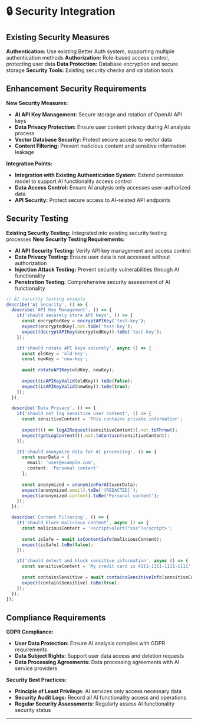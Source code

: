 # 🔒 Security Integration

## Existing Security Measures

**Authentication:** Use existing Better Auth system, supporting multiple authentication methods
**Authorization:** Role-based access control, protecting user data
**Data Protection:** Database encryption and secure storage
**Security Tools:** Existing security checks and validation tools

## Enhancement Security Requirements

**New Security Measures:**
- **AI API Key Management:** Secure storage and rotation of OpenAI API keys
- **Data Privacy Protection:** Ensure user content privacy during AI analysis process
- **Vector Database Security:** Protect secure access to vector data
- **Content Filtering:** Prevent malicious content and sensitive information leakage

**Integration Points:**
- **Integration with Existing Authentication System:** Extend permission model to support AI functionality access control
- **Data Access Control:** Ensure AI analysis only accesses user-authorized data
- **API Security:** Protect secure access to AI-related API endpoints

## Security Testing

**Existing Security Testing:** Integrated into existing security testing processes
**New Security Testing Requirements:**
- **AI API Security Testing:** Verify API key management and access control
- **Data Privacy Testing:** Ensure user data is not accessed without authorization
- **Injection Attack Testing:** Prevent security vulnerabilities through AI functionality
- **Penetration Testing:** Comprehensive security assessment of AI functionality

```typescript
// AI security testing example
describe('AI Security', () => {
  describe('API Key Management', () => {
    it('should securely store API keys', () => {
      const encryptedKey = encryptAPIKey('test-key');
      expect(encryptedKey).not.toBe('test-key');
      expect(decryptAPIKey(encryptedKey)).toBe('test-key');
    });

    it('should rotate API keys securely', async () => {
      const oldKey = 'old-key';
      const newKey = 'new-key';
      
      await rotateAPIKey(oldKey, newKey);
      
      expect(isAPIKeyValid(oldKey)).toBe(false);
      expect(isAPIKeyValid(newKey)).toBe(true);
    });
  });

  describe('Data Privacy', () => {
    it('should not log sensitive user content', () => {
      const sensitiveContent = 'This contains private information';
      
      expect(() => logAIRequest(sensitiveContent)).not.toThrow();
      expect(getLogContent()).not.toContain(sensitiveContent);
    });

    it('should anonymize data for AI processing', () => {
      const userData = {
        email: 'user@example.com',
        content: 'Personal content'
      };
      
      const anonymized = anonymizeForAI(userData);
      expect(anonymized.email).toBe('[REDACTED]');
      expect(anonymized.content).toBe('Personal content');
    });
  });

  describe('Content Filtering', () => {
    it('should block malicious content', async () => {
      const maliciousContent = '<script>alert("xss")</script>';
      
      const isSafe = await isContentSafe(maliciousContent);
      expect(isSafe).toBe(false);
    });

    it('should detect and block sensitive information', async () => {
      const sensitiveContent = 'My credit card is 4111-1111-1111-1111';
      
      const containsSensitive = await containsSensitiveInfo(sensitiveContent);
      expect(containsSensitive).toBe(true);
    });
  });
});
```

## Compliance Requirements

**GDPR Compliance:**
- **User Data Protection:** Ensure AI analysis complies with GDPR requirements
- **Data Subject Rights:** Support user data access and deletion requests
- **Data Processing Agreements:** Data processing agreements with AI service providers

**Security Best Practices:**
- **Principle of Least Privilege:** AI services only access necessary data
- **Security Audit Logs:** Record all AI functionality access and operations
- **Regular Security Assessments:** Regularly assess AI functionality security status

---
